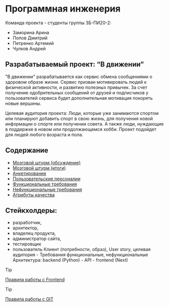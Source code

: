 # Программная инженерия
Команда проекта - студенты группы ЗБ-ПИ20-2:
- Заморина Арина
- Попов Дмитрий
- Петренко Артемий
- Чулков Андрей
## Разрабатываемый проект: “В движении”
"В движении" разрабатывается как сервис обмена сообщениями о здоровом образе жизни. Сервис призван мотивировать людей к физической активности,
и развитию полезных привычек. За счет получение одобрительных сообщений от друзей и подписчиков у пользователей сервиса будет дополнительная 
мотивация покорять новые вершины. 

Целевая аудитория проекта: Люди, которые уже занимаются спортом или планируют добавить спорт в свою жизнь, для получения новой информации о спорте или получении совета. А также люди, нуждающие в поддержке в новом или продолжающемся хобби. Проект подойдет для людей любого возраста и пола.
## Содержание
- [Мозговой штурм (обсуждение)](<../../issues/2>)
- [Мозговой штурм (итоги)](</Brainstorm.md>)  
- [Анкетирование](</Questionnaire.md>)  
- [Пользовательские персоналии](</Personalities.md>)
- [Функциональные требования](</FunctionalRequirements.md>)
- [Нефункциональные требования](</NotFunctionalRequirements.md>)
- [Атрибуты качества](</QualityAttributes.md>) 
## Стейкхолдеры:
- разработчик,
- архитектор,
- владелец продукта,
- администратор сайта,
- тестировщик
- пользователь
Клиент (потребности, образ), User story, целевая аудитория - 
Требования функциональные, нефункциональные
Архитектура:
backend (Python) - API - frontend (Next)
> [!TIP]
> [Правила работы с Frontend](</Frontend.md>)

> [!TIP]
> [Правила работы с GIT](</Git.md>)


